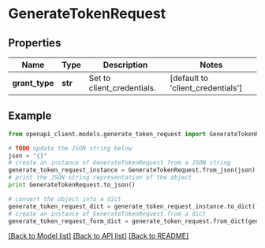 # GenerateTokenRequest


## Properties
Name | Type | Description | Notes
------------ | ------------- | ------------- | -------------
**grant_type** | **str** | Set to client_credentials. | [default to 'client_credentials']

## Example

```python
from openapi_client.models.generate_token_request import GenerateTokenRequest

# TODO update the JSON string below
json = "{}"
# create an instance of GenerateTokenRequest from a JSON string
generate_token_request_instance = GenerateTokenRequest.from_json(json)
# print the JSON string representation of the object
print GenerateTokenRequest.to_json()

# convert the object into a dict
generate_token_request_dict = generate_token_request_instance.to_dict()
# create an instance of GenerateTokenRequest from a dict
generate_token_request_form_dict = generate_token_request.from_dict(generate_token_request_dict)
```
[[Back to Model list]](../README.md#documentation-for-models) [[Back to API list]](../README.md#documentation-for-api-endpoints) [[Back to README]](../README.md)


